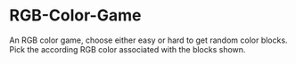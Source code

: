 # RGB-Color-Game
An RGB color game, choose either easy or hard to get random color blocks. Pick the according RGB color associated with the blocks shown.
